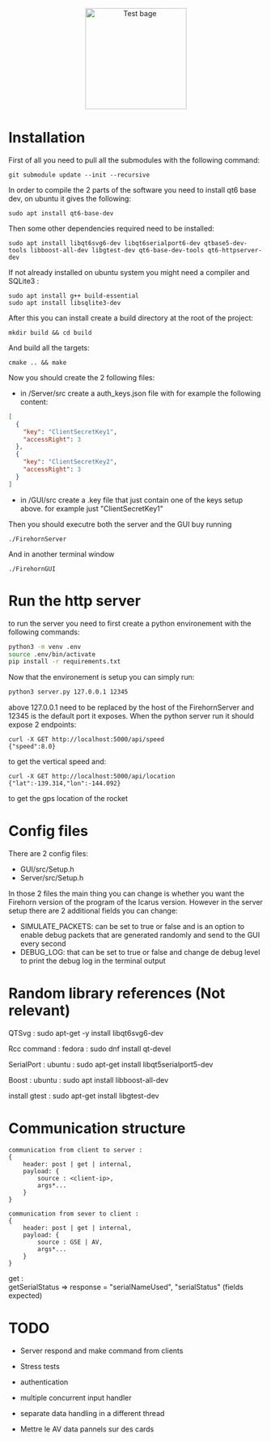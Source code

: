 <p align="center">
    <img width="200" src="https://github.com/EPFLRocketTeam/2024_C_GS_CONTROL/actions/workflows/main.yml/badge.svg" alt="Test bage">
</p>

# Installation

First of all you need to pull all the submodules with the following command:

```shell
git submodule update --init --recursive
```

In order to compile the 2 parts of the software you need to install qt6 base dev, on ubuntu it gives the following:

```shell
sudo apt install qt6-base-dev
```

Then some other dependencies required need to be installed:

```shell
sudo apt install libqt6svg6-dev libqt6serialport6-dev qtbase5-dev-tools libboost-all-dev libgtest-dev qt6-base-dev-tools qt6-httpserver-dev
```

If not already installed on ubuntu system you might need a compiler and SQLite3 :

```shell
sudo apt install g++ build-essential
sudo apt install libsqlite3-dev
```

After this you can install create a build directory at the root of the project:

```shell
mkdir build && cd build
```

And build all the targets:

```shell
cmake .. && make
```

Now you should create the 2 following files:

- in /Server/src create a auth_keys.json file with for example the following content:

```json
[
  {
    "key": "ClientSecretKey1",
    "accessRight": 3
  },
  {
    "key": "ClientSecretKey2",
    "accessRight": 3
  }
]
```

- in /GUI/src create a .key file that just contain one of the keys setup above. for example just "ClientSecretKey1"

Then you should executre both the server and the GUI buy running

```shell
./FirehornServer
```

And in another terminal window

```shell
./FirehornGUI
```

# Run the http server

to run the server you need to first create a python environement with the following commands:

```sh
python3 -m venv .env
source .env/bin/activate
pip install -r requirements.txt
```

Now that the environement is setup you can simply run:

```sh
python3 server.py 127.0.0.1 12345
```

above 127.0.0.1 need to be replaced by the host of the FirehornServer and 12345 is the default port it exposes.
When the python server run it should expose 2 endpoints:

```
curl -X GET http://localhost:5000/api/speed
{"speed":8.0}
```

to get the vertical speed and:

```
curl -X GET http://localhost:5000/api/location
{"lat":-139.314,"lon":-144.092}
```

to get the gps location of the rocket

# Config files

There are 2 config files:

- GUI/src/Setup.h
- Server/src/Setup.h

In those 2 files the main thing you can change is whether you want the Firehorn version of the program of the Icarus version.
However in the server setup there are 2 additional fields you can change:

- SIMULATE_PACKETS: can be set to true or false and is an option to enable debug packets that are generated randomly and send to the GUI every second
- DEBUG_LOG: that can be set to true or false and change de debug level to print the debug log in the terminal output

# Random library references (Not relevant)

QTSvg : sudo apt-get -y install libqt6svg6-dev

Rcc command : fedora : sudo dnf install qt-devel

SerialPort : ubuntu : sudo apt-get install libqt5serialport5-dev

Boost : ubuntu : sudo apt install libboost-all-dev

install gtest : sudo apt-get install libgtest-dev

# Communication structure

```
communication from client to server :
{
    header: post | get | internal,
    payload: {
        source : <client-ip>,
        args*...
    }
}

communication from sever to client :
{
    header: post | get | internal,
    payload: {
        source : GSE | AV,
        args*...
    }
}
```

get :  
 getSerialStatus => response = "serialNameUsed", "serialStatus" (fields expected)

# TODO

- Server respond and make command from clients
- Stress tests
- authentication
- multiple concurrent input handler
- separate data handling in a different thread

- Mettre le AV data pannels sur des cards
